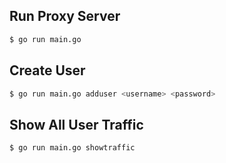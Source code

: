 ## Run Proxy Server

```bash
$ go run main.go
```

## Create User

```bash
$ go run main.go adduser <username> <password>
```


## Show All User Traffic

```bash
$ go run main.go showtraffic
```
